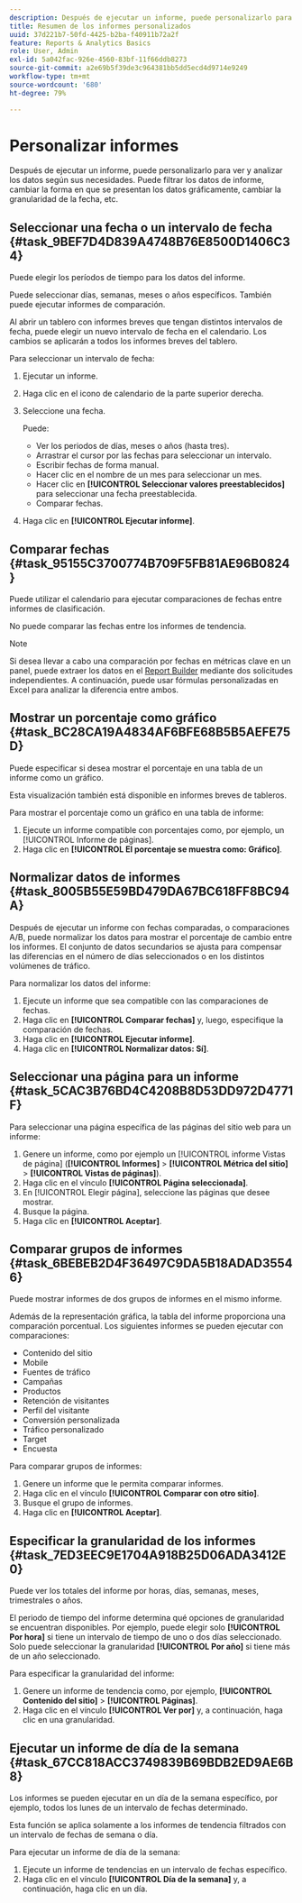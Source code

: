 ```yaml
---
description: Después de ejecutar un informe, puede personalizarlo para ver y analizar los datos según sus necesidades. Puede filtrar los datos de informe, cambiar la forma en que se presentan los datos gráficamente, cambiar la granularidad de la fecha, etc.
title: Resumen de los informes personalizados
uuid: 37d221b7-50fd-4425-b2ba-f40911b72a2f
feature: Reports & Analytics Basics
role: User, Admin
exl-id: 5a042fac-926e-4560-83bf-11f66ddb8273
source-git-commit: a2e69b5f39de3c964381bb5dd5ecd4d9714e9249
workflow-type: tm+mt
source-wordcount: '680'
ht-degree: 79%

---
```


# Personalizar informes

Después de ejecutar un informe, puede personalizarlo para ver y analizar los datos según sus necesidades. Puede filtrar los datos de informe, cambiar la forma en que se presentan los datos gráficamente, cambiar la granularidad de la fecha, etc.

## Seleccionar una fecha o un intervalo de fecha {#task_9BEF7D4D839A4748B76E8500D1406C34}

Puede elegir los períodos de tiempo para los datos del informe.

<!-- 

t_reports_select_date.xml

 -->

Puede seleccionar días, semanas, meses o años específicos. También puede ejecutar informes de comparación.

Al abrir un tablero con informes breves que tengan distintos intervalos de fecha, puede elegir un nuevo intervalo de fecha en el calendario. Los cambios se aplicarán a todos los informes breves del tablero.

Para seleccionar un intervalo de fecha:

1. Ejecutar un informe.
1. Haga clic en el icono de calendario de la parte superior derecha.
1. Seleccione una fecha.

   Puede:

   * Ver los periodos de días, meses o años (hasta tres).
   * Arrastrar el cursor por las fechas para seleccionar un intervalo.
   * Escribir fechas de forma manual.
   * Hacer clic en el nombre de un mes para seleccionar un mes.
   * Hacer clic en **[!UICONTROL Seleccionar valores preestablecidos]** para seleccionar una fecha preestablecida.
   * Comparar fechas.

1. Haga clic en **[!UICONTROL Ejecutar informe]**.

## Comparar fechas {#task_95155C3700774B709F5FB81AE96B0824}

Puede utilizar el calendario para ejecutar comparaciones de fechas entre informes de clasificación.

<!-- 

t_reports_comparing_dates.xml

 -->

No puede comparar las fechas entre los informes de tendencia.

>[!NOTE]
>
>Si desea llevar a cabo una comparación por fechas en métricas clave en un panel, puede extraer los datos en el [Report Builder](https://experienceleague.adobe.com/docs/analytics/analyze/report-builder/home.html?lang=es) mediante dos solicitudes independientes. A continuación, puede usar fórmulas personalizadas en Excel para analizar la diferencia entre ambos.

<!-- delete this procedure, but what about this entire "Compare dates" section?

To compare dates between ranked reports in Reports & analytics: 

1. Run a report.
1. Click the calendar at the top right.
1. Click **[!UICONTROL Compare Dates]**.
1. Select the dates you want to use.
1. Click **[!UICONTROL Run Report]**.

-->

## Mostrar un porcentaje como gráfico {#task_BC28CA19A4834AF6BFE68B5B5AEFE75D}

Puede especificar si desea mostrar el porcentaje en una tabla de un informe como un gráfico.

<!-- 

t_reports_graph_percent.xml

 -->

Esta visualización también está disponible en informes breves de tableros.

Para mostrar el porcentaje como un gráfico en una tabla de informe:

1. Ejecute un informe compatible con porcentajes como, por ejemplo, un [!UICONTROL Informe de páginas].
1. Haga clic en **[!UICONTROL El porcentaje se muestra como: Gráfico]**.

## Normalizar datos de informes {#task_8005B55E59BD479DA67BC618FF8BC94A}

<!-- 

t_reports_normalize.xml

 -->

Después de ejecutar un informe con fechas comparadas, o comparaciones A/B, puede normalizar los datos para mostrar el porcentaje de cambio entre los informes. El conjunto de datos secundarios se ajusta para compensar las diferencias en el número de días seleccionados o en los distintos volúmenes de tráfico.

Para normalizar los datos del informe:

1. Ejecute un informe que sea compatible con las comparaciones de fechas.
1. Haga clic en **[!UICONTROL Comparar fechas]** y, luego, especifique la comparación de fechas.
1. Haga clic en **[!UICONTROL Ejecutar informe]**.
1. Haga clic en **[!UICONTROL Normalizar datos: Sí]**.

## Seleccionar una página para un informe {#task_5CAC3B76BD4C4208B8D53DD972D4771F}

Para seleccionar una página específica de las páginas del sitio web para un informe:

<!-- 

t_reports_select_page.xml

 -->

1. Genere un informe, como por ejemplo un [!UICONTROL informe Vistas de página] (**[!UICONTROL Informes]** > **[!UICONTROL Métrica del sitio]** > **[!UICONTROL Vistas de páginas]**).
1. Haga clic en el vínculo **[!UICONTROL Página seleccionada]**.
1. En [!UICONTROL Elegir página], seleccione las páginas que desee mostrar.
1. Busque la página.
1. Haga clic en **[!UICONTROL Aceptar]**.

## Comparar grupos de informes {#task_6BEBEB2D4F36497C9DA5B18ADAD35546}

Puede mostrar informes de dos grupos de informes en el mismo informe.

<!-- 

t_reports_compare_suites.xml

 -->

Además de la representación gráfica, la tabla del informe proporciona una comparación porcentual. Los siguientes informes se pueden ejecutar con comparaciones:

* Contenido del sitio
* Mobile
* Fuentes de tráfico
* Campañas
* Productos
* Retención de visitantes
* Perfil del visitante
* Conversión personalizada
* Tráfico personalizado
* Target
* Encuesta

Para comparar grupos de informes:

1. Genere un informe que le permita comparar informes.
1. Haga clic en el vínculo **[!UICONTROL Comparar con otro sitio]**.
1. Busque el grupo de informes.
1. Haga clic en **[!UICONTROL Aceptar]**.

## Especificar la granularidad de los informes {#task_7ED3EEC9E1704A918B25D06ADA3412E0}

Puede ver los totales del informe por horas, días, semanas, meses, trimestrales o años.

<!-- 

t_reports_granularity.xml

 -->

El periodo de tiempo del informe determina qué opciones de granularidad se encuentran disponibles. Por ejemplo, puede elegir solo **[!UICONTROL Por hora]** si tiene un intervalo de tiempo de uno o dos días seleccionado. Solo puede seleccionar la granularidad **[!UICONTROL Por año]** si tiene más de un año seleccionado.

Para especificar la granularidad del informe:

1. Genere un informe de tendencia como, por ejemplo, **[!UICONTROL Contenido del sitio]** > **[!UICONTROL Páginas]**.
1. Haga clic en el vínculo **[!UICONTROL Ver por]** y, a continuación, haga clic en una granularidad.

## Ejecutar un informe de día de la semana {#task_67CC818ACC3749839B69BDB2ED9AE6B8}

Los informes se pueden ejecutar en un día de la semana específico, por ejemplo, todos los lunes de un intervalo de fechas determinado.

<!-- 

t_reports_day_of_week.xml

 -->

Esta función se aplica solamente a los informes de tendencia filtrados con un intervalo de fechas de semana o día.

Para ejecutar un informe de día de la semana:

1. Ejecute un informe de tendencias en un intervalo de fechas específico.
1. Haga clic en el vínculo **[!UICONTROL Día de la semana]** y, a continuación, haga clic en un día.
